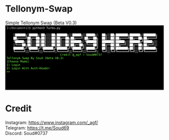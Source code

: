 # Tellonym-Swap
Simple Tellonym Swap (Beta V0.3)
![alt text](https://github.com/Soud69/Tellonym-Swap/blob/main/image.jpg?raw=true)
# Credit

Instagram: https://www.instagram.com/_agf/ <br />
Telegram: https://t.me/Soud69 <br />
Discord: Soud#0737
